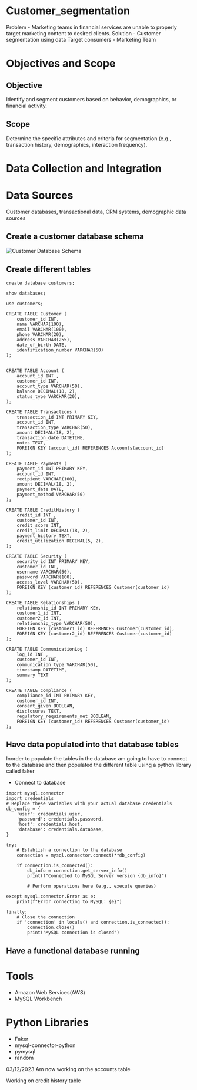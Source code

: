 #  Customer_segmentation
Problem - Marketing teams in financial services are unable to properly target marketing content to desired clients.
Solution - Customer segmentation using data 
Target consumers - Marketing Team

#  Objectives and Scope
## Objective
Identify and segment customers based on behavior, demographics, or financial activity.

## Scope
Determine the specific attributes and criteria for segmentation (e.g., transaction history, demographics, interaction frequency).

# Data Collection and Integration
# Data Sources
Customer databases, transactional data, CRM systems, demographic data sources

## Create a customer database schema 

![Customer Database Schema](customer_segmentation\data_engineering\images\customer_database_schema_version_1.png)

## Create different tables 
```
create database customers;

show databases;

use customers;

CREATE TABLE Customer (
    customer_id INT,
    name VARCHAR(100),
    email VARCHAR(100),
    phone VARCHAR(20),
    address VARCHAR(255),
    date_of_birth DATE,
    identification_number VARCHAR(50)
);


CREATE TABLE Account (
    account_id INT ,
    customer_id INT,
    account_type VARCHAR(50),
    balance DECIMAL(18, 2),
    status_type VARCHAR(20),
);

CREATE TABLE Transactions (
    transaction_id INT PRIMARY KEY,
    account_id INT,
    transaction_type VARCHAR(50),
    amount DECIMAL(18, 2),
    transaction_date DATETIME,
    notes TEXT,
    FOREIGN KEY (account_id) REFERENCES Accounts(account_id)
);

CREATE TABLE Payments (
    payment_id INT PRIMARY KEY,
    account_id INT,
    recipient VARCHAR(100),
    amount DECIMAL(18, 2),
    payment_date DATE,
    payment_method VARCHAR(50)
);

CREATE TABLE CreditHistory (
    credit_id INT ,
    customer_id INT,
    credit_score INT,
    credit_limit DECIMAL(18, 2),
    payment_history TEXT,
    credit_utilization DECIMAL(5, 2),
);

CREATE TABLE Security (
    security_id INT PRIMARY KEY,
    customer_id INT,
    username VARCHAR(50),
    password VARCHAR(100),
    access_level VARCHAR(50),
    FOREIGN KEY (customer_id) REFERENCES Customer(customer_id)
);

CREATE TABLE Relationships (
    relationship_id INT PRIMARY KEY,
    customer1_id INT,
    customer2_id INT,
    relationship_type VARCHAR(50),
    FOREIGN KEY (customer1_id) REFERENCES Customer(customer_id),
    FOREIGN KEY (customer2_id) REFERENCES Customer(customer_id)
);

CREATE TABLE CommunicationLog (
    log_id INT ,
    customer_id INT,
    communication_type VARCHAR(50),
    timestamp DATETIME,
    summary TEXT
);

CREATE TABLE Compliance (
    compliance_id INT PRIMARY KEY,
    customer_id INT,
    consent_given BOOLEAN,
    disclosures TEXT,
    regulatory_requirements_met BOOLEAN,
    FOREIGN KEY (customer_id) REFERENCES Customer(customer_id)
);
```
## Have data populated into that database tables
Inorder to populate the tables in the database am going to have to connect to the database and then populated the different table using a python library called faker

- Connect to database
```
import mysql.connector
import credentials
# Replace these variables with your actual database credentials
db_config = {
    'user': credentials.user,
    'password': credentials.password,
    'host': credentials.host,
    'database': credentials.database,
}

try:
    # Establish a connection to the database
    connection = mysql.connector.connect(**db_config)

    if connection.is_connected():
        db_info = connection.get_server_info()
        print(f"Connected to MySQL Server version {db_info}")

        # Perform operations here (e.g., execute queries)

except mysql.connector.Error as e:
    print(f"Error connecting to MySQL: {e}")

finally:
    # Close the connection
    if 'connection' in locals() and connection.is_connected():
        connection.close()
        print("MySQL connection is closed")
```


## Have a functional database running



# Tools
-   Amazon Web Services(AWS)
-   MySQL Workbench

# Python Libraries
-   Faker
-   mysql-connector-python
-   pymysql
-   random


03/12/2023
Am now working on the accounts table

Working on credit history table
